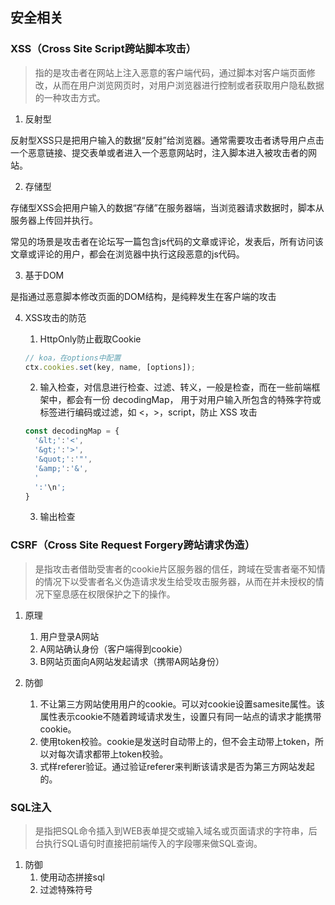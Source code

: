 ## 安全相关
### XSS（Cross Site Script跨站脚本攻击）
> 指的是攻击者在网站上注入恶意的客户端代码，通过脚本对客户端页面修改，从而在用户浏览网页时，对用户浏览器进行控制或者获取用户隐私数据的一种攻击方式。

1. 反射型

反射型XSS只是把用户输入的数据“反射”给浏览器。通常需要攻击者诱导用户点击一个恶意链接、提交表单或者进入一个恶意网站时，注入脚本进入被攻击者的网站。

2. 存储型

存储型XSS会把用户输入的数据“存储”在服务器端，当浏览器请求数据时，脚本从服务器上传回并执行。

常见的场景是攻击者在论坛写一篇包含js代码的文章或评论，发表后，所有访问该文章或评论的用户，都会在浏览器中执行这段恶意的js代码。

3. 基于DOM

是指通过恶意脚本修改页面的DOM结构，是纯粹发生在客户端的攻击

4. XSS攻击的防范

    1. HttpOnly防止截取Cookie
    ```js
    // koa，在options中配置
    ctx.cookies.set(key, name, [options]);
    ```
    2. 输入检查，对信息进行检查、过滤、转义，一般是检查，而在一些前端框架中，都会有一份 decodingMap， 用于对用户输入所包含的特殊字符或标签进行编码或过滤，如 <，>，script，防止 XSS 攻击
    ```js
    const decodingMap = {
      '&lt;':'<',
      '&gt;':'>',
      '&quot;':'"',
      '&amp;':'&',
      '
      ':'\n';
    }
    ```
    3. 输出检查

### CSRF（Cross Site Request Forgery跨站请求伪造）
> 是指攻击者借助受害者的cookie片区服务器的信任，跨域在受害者毫不知情的情况下以受害者名义伪造请求发生给受攻击服务器，从而在并未授权的情况下窒息感在权限保护之下的操作。

1. 原理

    1. 用户登录A网站
    2. A网站确认身份（客户端得到cookie）
    3. B网站页面向A网站发起请求（携带A网站身份）

2. 防御

    1. 不让第三方网站使用用户的cookie。可以对cookie设置samesite属性。该属性表示cookie不随着跨域请求发生，设置只有同一站点的请求才能携带cookie。
    2. 使用token校验。cookie是发送时自动带上的，但不会主动带上token，所以对每次请求都带上token校验。
    3. 式样referer验证。通过验证referer来判断该请求是否为第三方网站发起的。


### SQL注入
> 是指把SQL命令插入到WEB表单提交或输入域名或页面请求的字符串，后台执行SQL语句时直接把前端传入的字段哪来做SQL查询。

1. 防御
    1. 使用动态拼接sql
    2. 过滤特殊符号
